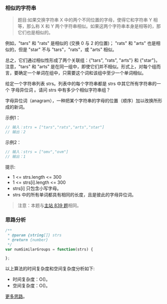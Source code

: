 ###  相似的字符串
 
> 题目:如果交换字符串 X 中的两个不同位置的字母，使得它和字符串 Y 相等，那么称 X 和 Y 两个字符串相似。如果这两个字符串本身是相等的，那它们也是相似的。

例如，"tars" 和 "rats" 是相似的 (交换 0 与 2 的位置)； "rats" 和 "arts" 也是相似的，但是 "star" 不与 "tars"，"rats"，或 "arts" 相似。

总之，它们通过相似性形成了两个关联组：{"tars", "rats", "arts"} 和 {"star"}。注意，"tars" 和 "arts" 是在同一组中，即使它们并不相似。形式上，对每个组而言，要确定一个单词在组中，只需要这个词和该组中至少一个单词相似。

给定一个字符串列表 strs。列表中的每个字符串都是 strs 中其它所有字符串的一个 字母异位词 。请问 strs 中有多少个相似字符串组？

字母异位词（anagram），一种把某个字符串的字母的位置（顺序）加以改换所形成的新词。

示例1：

```js
// 输入：strs = ["tars","rats","arts","star"]
// 输出：2
```

示例2：

```js
// 输入：strs = ["omv","ovm"]
// 输出：1
```

提示:

* 1 <= strs.length <= 300
* 1 <= strs[i].length <= 300
* strs[i] 只包含小写字母。
* strs 中的所有单词都具有相同的长度，且是彼此的字母异位词。


> 注意：本题与[主站 839 题](https://leetcode-cn.com/problems/similar-string-groups/)相同。

### 思路分析


```js
/**
 * @param {string[]} strs
 * @return {number}
 */
var numSimilarGroups = function(strs) {

};
```

以上算法的时间复杂度和空间复杂度分析如下:

* 时间复杂度：O()。
* 空间复杂度：O()。

[更多思路](https://leetcode.cn/problems/bLyHh0/solution/sheng-fen-shu-liang-by-leetcode-solution-c8b8/)。
